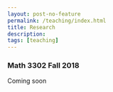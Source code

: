 ```yaml
---
layout: post-no-feature
permalink: /teaching/index.html
title: Research
description: 
tags: [teaching]
---
```



### Math 3302 Fall 2018

Coming soon










